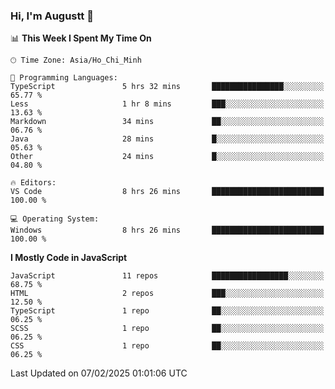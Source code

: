 ### Hi, I'm Augustt 👋

<!--START_SECTION:waka-->
📊 **This Week I Spent My Time On** 

```text
🕑︎ Time Zone: Asia/Ho_Chi_Minh

💬 Programming Languages: 
TypeScript               5 hrs 32 mins       ████████████████░░░░░░░░░   65.77 % 
Less                     1 hr 8 mins         ███░░░░░░░░░░░░░░░░░░░░░░   13.63 % 
Markdown                 34 mins             ██░░░░░░░░░░░░░░░░░░░░░░░   06.76 % 
Java                     28 mins             █░░░░░░░░░░░░░░░░░░░░░░░░   05.63 % 
Other                    24 mins             █░░░░░░░░░░░░░░░░░░░░░░░░   04.80 % 

🔥 Editors: 
VS Code                  8 hrs 26 mins       █████████████████████████   100.00 % 

💻 Operating System: 
Windows                  8 hrs 26 mins       █████████████████████████   100.00 % 
```

**I Mostly Code in JavaScript** 

```text
JavaScript               11 repos            █████████████████░░░░░░░░   68.75 % 
HTML                     2 repos             ███░░░░░░░░░░░░░░░░░░░░░░   12.50 % 
TypeScript               1 repo              ██░░░░░░░░░░░░░░░░░░░░░░░   06.25 % 
SCSS                     1 repo              ██░░░░░░░░░░░░░░░░░░░░░░░   06.25 % 
CSS                      1 repo              ██░░░░░░░░░░░░░░░░░░░░░░░   06.25 % 
```




 Last Updated on 07/02/2025 01:01:06 UTC
<!--END_SECTION:waka-->
